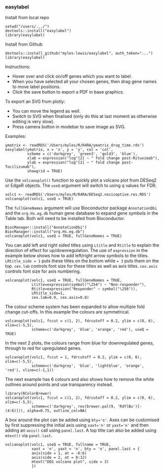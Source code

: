 ### easylabel

Install from local repo
```
setwd("/users/.../")
devtools::install("easylabel")
library(easylabel)
```

Install from Github
```
devtools::install_github("myles-lewis/easylabel", auth_token="...")
library(easylabel)
```

Instructions:
* Hover over and click on/off genes which you want to label.
* When you have selected all your chosen genes, then drag gene names to move
  label positions.
* Click the save button to export a PDF in base graphics.

To export an SVG from plotly: 
* You can move the legend as well.
* Switch to SVG when finalised (only do this at last moment as otherwise
  editing is very slow).
* Press camera button in modebar to save image as SVG.

Examples:

```
ymatrix <- readRDS('/Users/myles/R/R4RA/ymatrix_drug_time.rds')
easylabel(ymatrix, x = 'x', y = 'y', col = 'col',
          scheme = c('darkgrey', 'green3', 'gold3', 'blue'),
          xlab = expression("log"[2] ~ " fold change post-Rituximab"),
          ylab = expression("log"[2] ~ " fold change post-Tocilizumab"),
          showgrid = TRUE)
```
Use the `volcanoplot()` function to quickly plot a volcano plot from DESeq2 or
EdgeR objects. The `useQ` argument will switch to using q values for FDR.
```
volc1 <- readRDS('/Users/myles/R/R4RA/DESeq2.nociceptive.res.RDS')
volcanoplot(volc1, useQ = TRUE)
```
The `fullGeneNames` argument will use Bioconductor package `AnnotationDbi` and
the `org.Hs.eg.db` human gene database to expand gene symbols in the Table tab.
Both will need to be installed from Bioconductor.

```
BiocManager::install("AnnotationDbi")
BiocManager::install("org.Hs.eg.db")
volcanoplot(volc1, useQ = TRUE, fullGeneNames = TRUE)
```

You can add left and right sided titles using `Ltitle` and `Rtitle` to explain
the direction of effect for up/downregulation. The use of `expression` in the
example below shows how to add left/right arrow symbols to the titles.
`LRtitle_side = 1` puts these titles on the bottom while `= 3` puts them on the
top. `cex.lab` controls font size for these titles as well as axis titles.
`cex.axis` controls font size for axis numbering.

```
volcanoplot(volc1, useQ = TRUE, fullGeneNames = TRUE,
            Ltitle=expression(symbol("\254") ~ "Non-responder"),
            Rtitle=expression("Responder" ~ symbol("\256")),
            LRtitle_side=1,
            cex.lab=0.9, cex.axis=0.8)
```

The colour scheme system has been expanded to allow multiple fold change
cut-offs. In this example the colours are symmetrical.

```
volcanoplot(volc1, fccut = c(1, 2), fdrcutoff = 0.2, ylim = c(0, 6), xlim=c(-5,5),
            scheme=c('darkgrey', 'blue', 'orange', 'red'), useQ = TRUE)
```
In the next 2 plots, the colours range from blue for downregulated genes,
through to red for upregulated genes.
```
volcanoplot(volc1, fccut = 1, fdrcutoff = 0.2, ylim = c(0, 6), xlim=c(-5,5),
            scheme=c('darkgrey', 'blue', 'lightblue', 'orange', 'red'), vline=c(-1,1))
```
The next example has 6 colours and also shows how to remove the white outlines
around points and use transparency instead.
```
library(RColorBrewer)
volcanoplot(volc1, fccut = c(1, 2), fdrcutoff = 0.2, ylim = c(0, 6), xlim=c(-5,5),
            scheme=c('darkgrey', rev(brewer.pal(9, 'RdYlBu')[-(4:6)])), alpha=0.75, outline_col=NA)
```
A box around the plot can be added using `bty='o'`.
Axes can be customised by first suppressing the initial axis using `xaxt='n'` or
`yaxt='n'` and then adding an `axis()` call using `panel.last`.
A top title can also be added using `mtext()` via `panel.last`. 
```
volcanoplot(volc1, useQ = TRUE, fullname = TRUE,
            xaxt = 'n', yaxt = 'n', bty = 'o', panel.last = {
            axis(side = 1, at = -6:6)
            axis(side = 2, at = 0:12)
            mtext("DEG volcano plot", side = 3)
            })
```

